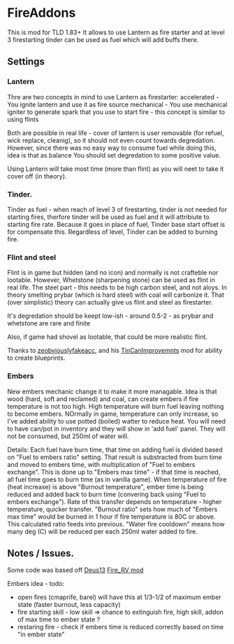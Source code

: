 # FireAddons

This is mod for TLD 1.83+ 
It allows to use Lantern as fire starter and at level 3 firestarting tinder can be used as fuel which will add buffs there.

## Settings

### Lantern
Thre are two concepts in mind to use Lantern as firestarter:
accelerated - You ignite lantern and use it as fire source
mechanical - You use mechanical igniter to generate spark that you use to start fire - this concept is similar to using flints

Both are possible in real life - cover of lantern is user removable (for refuel, wick replace, cleanig), so it should not even count towards degredation. 
However, since there was no easy way to consume fuel while doing this, idea is that as balance You should set degredation to some positive value.

Using Lantern will take most time (more than flint) as you will neet to take it cover off (in theory).

### Tinder.
Tinder as fuel - when reach of level 3 of firestarting, tinder is not needed for starting fires, therfore tinder will be used as fuel and it will attribiute to starting fire rate.
Because it goes in place of fuel, Tinder base start offset is for compensate this.
Regardless of level, Tinder can be added to burning fire.

### Flint and steel
Flint is in game but hidden (and no icon) and normally is not crafteble nor lootable.
However, Whetstone (sharpening stone) can be used as flint in real life.
The steel part - this needs to be high carbon steel, and not aloys. In theory smelting prybar (which is hard steel) with coal will carbonize it.
That (over simplistic) theory can actually give us flint and steel as firestarter.

It's degredation should be keept low-ish - around 0.5-2 - as prybar and whetstone are rare and finite

Also, if game had shovel as lootable, that could be more realistic flint.

Thanks to [zeobviouslyfakeacc](https://github.com/zeobviouslyfakeacc/), and his [TinCanImprovemnts](https://github.com/zeobviouslyfakeacc/TinCanImprovements) mod for ability to create blueprints.

### Embers
New embers mechanic change it to make it more managable.
Idea is that wood (hard, soft and reclamed) and coal, can create embers if fire temperature is not too high. High temperature will burn fuel leaving nothing to become embers.
NOrmally in game, temperature can only increase, so I've added ability to use potted (boiled) watter to reduce heat. You will need to have can/pot in inventory and they will show in 'add fuel' panel. They will not be consumed, but 250ml of water will.

Details:
Each fuel have burn time, that time on adding fuel is divided based on "Fuel to embers ratio" setting. That result is substracted from burn time and moved to embers time, with multiplication of "Fuel to embers exchange". This is done up to "Embers max time" - if that time is reached, all fuel time goes to burn time (as in vanilla game).
When temperature of fire (heat increase) is above "Burnout temperature", ember time is being reduced and added back to burn time (convering back using "Fuel to embers exchange"). Rate of this transfer depends on temperature - higher temperature, quicker transfer.
"Burnout ratio" sets how much of "Embers max time" would be burned in 1 hour if fire temperature is 80C or above. This calculated ratio feeds into previous.
"Water fire cooldown" means how many deg (C) will be reduced per each 250ml water added to fire.

## Notes / Issues.
Some code was based off [Deus13](https://github.com/Deus13/) [Fire_RV mod](https://github.com/Deus13/Fire_RV)

Embers idea - todo:
 * open fires (cmaprife, barel) will have this at 1/3-1/2 of maximum ember state (faster burnout, less capacity)
 * fire starting skill - low skill => chance to extinguish fire, high skill, addon of max time to ember state ?
 * restaring fire - check if embers time is reduced correctly based on time "in ember state"
